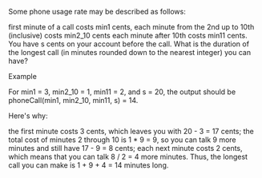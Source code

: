 Some phone usage rate may be described as follows:

first minute of a call costs min1 cents,
each minute from the 2nd up to 10th (inclusive) costs min2_10 cents
each minute after 10th costs min11 cents.
You have s cents on your account before the call. What is the duration of the longest call (in minutes rounded down to the nearest integer) you can have?

Example

For min1 = 3, min2_10 = 1, min11 = 2, and s = 20, the output should be
phoneCall(min1, min2_10, min11, s) = 14.

Here's why:

the first minute costs 3 cents, which leaves you with 20 - 3 = 17 cents;
the total cost of minutes 2 through 10 is 1 * 9 = 9, so you can talk 9 more minutes and still have 17 - 9 = 8 cents;
each next minute costs 2 cents, which means that you can talk 8 / 2 = 4 more minutes.
Thus, the longest call you can make is 1 + 9 + 4 = 14 minutes long.
